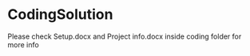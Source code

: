 # CodingSolution


Please check Setup.docx and Project info.docx inside coding folder for more info

